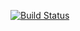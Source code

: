 [![Build Status](https://gitlab.cs.uni-duesseldorf.de/stups/prob/prob2_eventb_algorithm_dsl/badges/master/pipeline.svg)](https://gitlab.cs.uni-duesseldorf.de/stups/prob/prob2_eventb_algorithm_dsl/pipelines)
